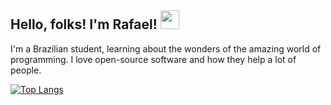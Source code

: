 ## Hello, folks! I'm Rafael! <img src="https://raw.githubusercontent.com/MartinHeinz/MartinHeinz/master/wave.gif" width="30px">

I'm a Brazilian student, learning about the wonders of the amazing world of programming. I love open-source software and how they help a lot of people.

[![Top Langs](https://github-readme-stats.vercel.app/api/top-langs/?username=anuraghazra&layout=compact)](https://github.com/anuraghazra/github-readme-stats)
